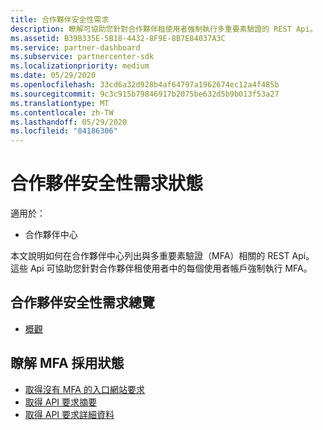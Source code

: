 ```yaml
---
title: 合作夥伴安全性需求
description: 瞭解可協助您針對合作夥伴租使用者強制執行多重要素驗證的 REST Api。
ms.assetid: B39B335E-5B18-4432-8F9E-8B7E84037A3C
ms.service: partner-dashboard
ms.subservice: partnercenter-sdk
ms.localizationpriority: medium
ms.date: 05/29/2020
ms.openlocfilehash: 33cd6a32d928b4af64797a1962674ec12a4f485b
ms.sourcegitcommit: 9c3c915b79846917b2075be632d5b9b013f53a27
ms.translationtype: MT
ms.contentlocale: zh-TW
ms.lasthandoff: 05/29/2020
ms.locfileid: "84186306"
---
```

# <a name="partner-security-requirements-status"></a>合作夥伴安全性需求狀態

適用於：

- 合作夥伴中心

本文說明如何在合作夥伴中心列出與多重要素驗證（MFA）相關的 REST Api。 這些 Api 可協助您針對合作夥伴租使用者中的每個使用者帳戶強制執行 MFA。 

## <a name="partner-security-requirements-overview"></a>合作夥伴安全性需求總覽

- [概觀](https://docs.microsoft.com/partner-center/partner-security-requirements)

## <a name="understand-mfa-adoption-status"></a>瞭解 MFA 採用狀態

- [取得沒有 MFA 的入口網站要求](get-portal-requests-without-mfa.md)
- [取得 API 要求摘要](get-api-request-summary.md)
- [取得 API 要求詳細資料](get-api-request-details.md)
